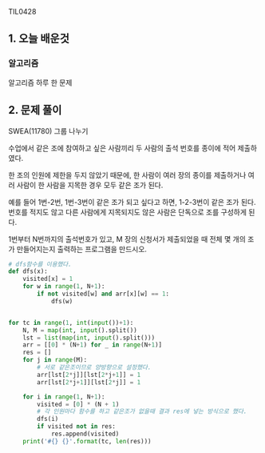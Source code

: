 TIL0428

## 1. 오늘 배운것

### 알고리즘



알고리즘 하루 한 문제

## 2. 문제 풀이

SWEA(11780) 그룹 나누기

수업에서 같은 조에 참여하고 싶은 사람끼리 두 사람의 출석 번호를 종이에 적어 제출하였다.

한 조의 인원에 제한을 두지 않았기 때문에, 한 사람이 여러 장의 종이를 제출하거나 여러 사람이 한 사람을 지목한 경우 모두 같은 조가 된다.

예를 들어 1번-2번, 1번-3번이 같은 조가 되고 싶다고 하면, 1-2-3번이 같은 조가 된다. 번호를 적지도 않고 다른 사람에게 지목되지도 않은 사람은 단독으로 조를 구성하게 된다.

1번부터 N번까지의 출석번호가 있고, M 장의 신청서가 제출되었을 때 전체 몇 개의 조가 만들어지는지 출력하는 프로그램을 만드시오.

``````python
# dfs함수를 이용했다.
def dfs(x):
    visited[x] = 1
    for w in range(1, N+1):
        if not visited[w] and arr[x][w] == 1:
            dfs(w)


for tc in range(1, int(input())+1):
    N, M = map(int, input().split())
    lst = list(map(int, input().split()))
    arr = [[0] * (N+1) for _ in range(N+1)]
    res = []
    for j in range(M):
        # 서로 같은조이므로 양방향으로 설정했다.
        arr[lst[2*j]][lst[2*j+1]] = 1
        arr[lst[2*j+1]][lst[2*j]] = 1

    for i in range(1, N+1):
        visited = [0] * (N + 1)
        # 각 인원마다 함수를 하고 같은조가 없을때 결과 res에 넣는 방식으로 했다.
        dfs(i)
        if visited not in res:
            res.append(visited)
    print('#{} {}'.format(tc, len(res)))
``````

